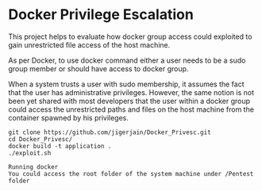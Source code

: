 # Docker Privilege Escalation
This project helps to evaluate how docker group access could exploited to gain unrestricted file access of the host machine.

As per Docker, to use docker command either a user needs to be a sudo group member or should have access to docker group.

When a system trusts a user with sudo membership, it assumes the fact that the user has administrative privileges.
However, the same notion is not been yet shared with most developers that the user within a docker group could access the unrestricted paths and files on the host machine from the container spawned by his privileges.

```
git clone https://github.com/jigerjain/Docker_Privesc.git
cd Docker_Privesc/
docker build -t application .
./exploit.sh

Running docker
You could access the root folder of the system machine under /Pentest folder

```



